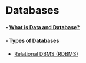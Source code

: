 # Databases

#### - [ What is Data and Database? ](https://medium.com/@ObitoUchia/database-3a90e7678416)
#### - Types of Databases 
* [Relational DBMS (RDBMS)](https://medium.com/@ObitoUchia/types-of-dataha-bf2a138c168e)
